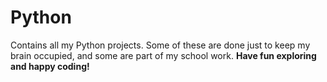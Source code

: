 # Python
Contains all my Python projects. Some of these are done just to keep my brain occupied, and some are part of my school work. 
**Have fun exploring and happy coding!**

